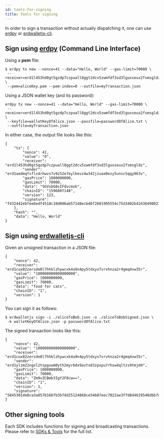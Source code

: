 ```yaml
---
id: tools-for-signing
title: Tools for signing
---
```


In order to sign a transaction without actually dispatching it, one can use [erdpy](/sdk-and-tools/erdpy) or [erdwalletjs-cli](/sdk-and-tools/erdwalletjs-cli).

## **Sign using [erdpy](/sdk-and-tools/erdpy/) (Command Line Interface)**

Using a **pem** file:

```
$ erdpy tx new --nonce=41 --data="Hello, World" --gas-limit=70000 \
 --receiver=erd1l453hd0gt5gzdp7czpuall8ggt2dcv5zwmfdf3sd3lguxseux2fsmsgldz \
 --pem=aliceKey.pem --pem-index=0 --outfile=myTransaction.json

```

Using a JSON wallet key (and its password):

```
erdpy tx new --nonce=41 --data="Hello, World" --gas-limit=70000 \
 --receiver=erd1l453hd0gt5gzdp7czpuall8ggt2dcv5zwmfdf3sd3lguxseux2fsmsgldz \
 --keyfile=walletKeyOfAlice.json --passfile=passwordOfAlice.txt \
 --outfile=myTransaction.json

```

In either case, the output file looks like this:

```
{
    "tx": {
        "nonce": 41,
        "value": "0",
        "receiver": "erd1l453hd0gt5gzdp7czpuall8ggt2dcv5zwmfdf3sd3lguxseux2fsmsgldz",
        "sender": "erd1aedmqfsflx4rhwvs7v9z52e7eylkevz4w342jzuaa9ezy5unsc5qqy963v",
        "gasPrice": 1000000000,
        "gasLimit": 70000,
        "data": "SGVsbG8sIFdvcmxk",
        "chainID": "1596807148",
        "version": 123,
        "signature": "f432442ebfee6edf4518c10d006ab571d8ecbd6f2601995554c75d3402b424364908235d45449ba5dd28575e4a8129271020e4718cf8a4c6f44e22c0885ac40a"
    },
    "hash": "",
    "data": "Hello, World"
}
```

## **Sign using [erdwalletjs-cli](/sdk-and-tools/erdwalletjs-cli)**

Given an unsigned transaction in a JSON file:

```
{
    "nonce": 42,
    "receiver": "erd1cux02zersde0l7hhklzhywcxk4u9n4py5tdxyx7vrvhnza2r4gmq4vw35r",
    "value": "100000000000000000",
    "gasPrice": 1000000000,
    "gasLimit": 70000,
    "data": "food for cats",
    "chainID": "1",
    "version": 1
}
```

You can sign it as follows:

```
$ erdwalletjs sign -i ./aliceToBob.json -o ./aliceToBobSigned.json \
 -k walletKeyOfAlice.json -p passwordOfAlice.txt
```

The signed transaction looks like this:

```
{
    "nonce": 42,
    "value": "100000000000000000",
    "receiver": "erd1cux02zersde0l7hhklzhywcxk4u9n4py5tdxyx7vrvhnza2r4gmq4vw35r",
    "sender": "erd1ylzm22ngxl2tspgvwm0yth2myr6dx9avtx83zpxpu7rhxw4qltzs9tmjm9",
    "gasPrice": 1000000000,
    "gasLimit": 70000,
    "data": "Zm9vZCBmb3IgY2F0cw==",
    "chainID": "1",
    "version": 1,
    "signature": "5845301de8ca3a8576166fb3b7dd25124868ce54b07eec7022ae3ffd8d4629540dbb7d0ceed9455a259695e2665db614828728d0f9b0fb1cc46c07dd669d2f0e"
}

```

## **Other signing tools**

Each SDK includes functions for signing and broadcasting transactions. Please refer to [SDKs & Tools](/sdk-and-tools/overview) for the full list.
